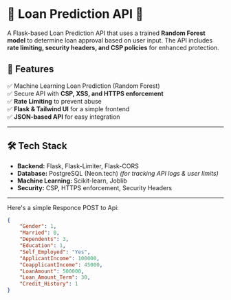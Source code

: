 # 🏦 Loan Prediction API 🚀

A Flask-based Loan Prediction API that uses a trained **Random Forest model** to determine loan approval based on user input. The API includes **rate limiting, security headers, and CSP policies** for enhanced protection.

## 📜 Features
✅ Machine Learning Loan Prediction (Random Forest)  
✅ Secure API with **CSP, XSS, and HTTPS enforcement**  
✅ **Rate Limiting** to prevent abuse  
✅ **Flask & Tailwind UI** for a simple frontend  
✅ **JSON-based API** for easy integration  

---

## 🛠 Tech Stack
- **Backend:** Flask, Flask-Limiter, Flask-CORS
- **Database:** PostgreSQL (Neon.tech) *(for tracking API logs & user limits)*
- **Machine Learning:** Scikit-learn, Joblib
- **Security:** CSP, HTTPS enforcement, Security Headers

---

Here's a simple Responce POST to Api:

```json
{
    "Gender": 1,
    "Married": 0,
    "Dependents": 3,
    "Education": 1,
    "Self_Employed": "Yes",
    "ApplicantIncome": 100000,
    "CoapplicantIncome": 45000,
    "LoanAmount": 500000,
    "Loan_Amount_Term": 30,
    "Credit_History": 1
}

